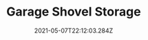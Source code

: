 ---
title: Garage Shovel Storage
date: "2021-05-07T22:12:03.284Z"
description: If I've built it, it's listed here   
mainTopic: false
published: true
rank: "4"
type: "woodworking"
featured: ./imgs/featured.jpeg
---